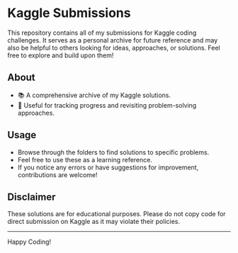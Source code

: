 # Kaggle Submissions

This repository contains all of my submissions for Kaggle coding challenges. It serves as a personal archive for future reference and may also be helpful to others looking for ideas, approaches, or solutions. Feel free to explore and build upon them!


## About

- 📚 A comprehensive archive of my Kaggle solutions.
- 📝 Useful for tracking progress and revisiting problem-solving approaches.


## Usage

- Browse through the folders to find solutions to specific problems.
- Feel free to use these as a learning reference.
- If you notice any errors or have suggestions for improvement, contributions are welcome!

## Disclaimer

These solutions are for educational purposes. Please do not copy code for direct submission on Kaggle as it may violate their policies.

---

Happy Coding!
